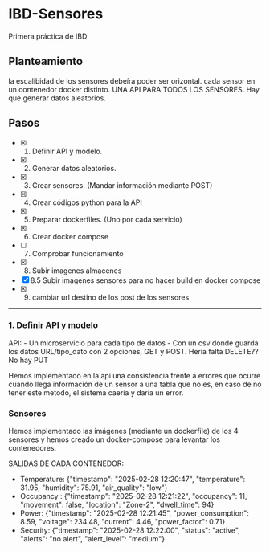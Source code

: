 # IBD-Sensores
Primera práctica de IBD

## Planteamiento
la escalibidad de los sensores debeíra poder ser orizontal. 
cada sensor en un contenedor docker distinto.
UNA API PARA TODOS LOS SENSORES. 
Hay que generar datos aleatorios.

## Pasos

- [x] 1. Definir API y modelo.
- [x] 2. Generar datos aleatorios.
- [x] 3. Crear sensores. (Mandar información mediante POST)
- [x] 4. Crear códigos python para la API
- [x] 5. Preparar dockerfiles. (Uno por cada servicio)
- [x] 6. Crear docker compose
- [ ] 7. Comprobar funcionamiento
- [x] 8. Subir imagenes almacenes 
- [x] 8.5 Subir imagenes sensores para no hacer build en docker compose
- [x] 9. cambiar url destino de los post de los sensores

---

### 1. Definir API y modelo
API: 
    - Un microservicio para cada tipo de datos
        - Con un csv donde guarda los datos
URL/tipo_dato con 2 opciones, GET y POST. Hería falta DELETE?? No hay PUT

Hemos implementado en la api una consistencia frente a errores que ocurre cuando llega información de un sensor a una tabla que no es, en caso de no tener este metodo, el sistema caería y daría un error.


### Sensores
Hemos implementado las imágenes (mediante un dockerfile) de los 4 sensores y hemos creado un docker-compose para levantar los contenedores.

SALIDAS DE CADA CONTENEDOR:
  - Temperature: {"timestamp": "2025-02-28 12:20:47", "temperature": 31.95, "humidity": 75.91, "air_quality": "low"}
  - Occupancy : {"timestamp": "2025-02-28 12:21:22", "occupancy": 11, "movement": false, "location": "Zone-2", "dwell_time": 94}
  - Power: {"timestamp": "2025-02-28 12:21:45", "power_consumption": 8.59, "voltage": 234.48, "current": 4.46, "power_factor": 0.71}
  - Security: {"timestamp": "2025-02-28 12:22:00", "status": "active", "alerts": "no alert", "alert_level": "medium"}

